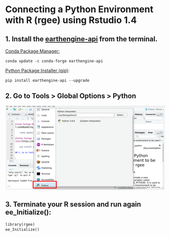 # Connecting a Python Environment with R (rgee) using Rstudio 1.4

## 1. Install the [earthengine-api](https://developers.google.com/earth-engine/guides/python_install) from the terminal.

[Conda Package Manager:](https://developers.google.com/earth-engine/guides/python_install-conda#updating_the_api)

    conda update -c conda-forge earthengine-api

[Python Package Installer (pip)](https://developers.google.com/earth-engine/guides/python_install#pip):

    pip install earthengine-api --upgrade

## 2. Go to Tools \> Global Options \> Python

![](img_01.png)

## 3. Terminate your R session and run again ee_Initialize():

    library(rgee)
    ee_Initialize()
